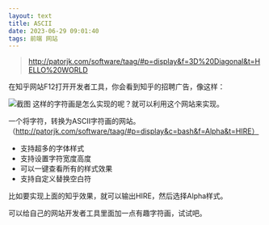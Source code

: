 ```yaml
---
layout: text
title: ASCII
date: 2023-06-29 09:01:40
tags: 前端 网站
---
```

> http://patorjk.com/software/taag/#p=display&f=3D%20Diagonal&t=HELLO%20WORLD

在知乎网站F12打开开发者工具，你会看到知乎的招聘广告，像这样：

![截图](https://i.imgloc.com/2023/06/29/V3Vzpk.png)
这样的字符画是怎么实现的呢？就可以利用这个网站来实现。

一个将字符，转换为ASCII字符画的网站。（http://patorjk.com/software/taag/#p=display&c=bash&f=Alpha&t=HIRE）
- 支持超多的字体样式
- 支持设置字符宽度高度
- 可以一键查看所有的样式效果
- 支持自定义替换空白符

比如要实现上面的知乎效果，就可以输出HIRE，然后选择Alpha样式。

可以给自己的网站开发者工具里面加一点有趣字符画，试试吧。

